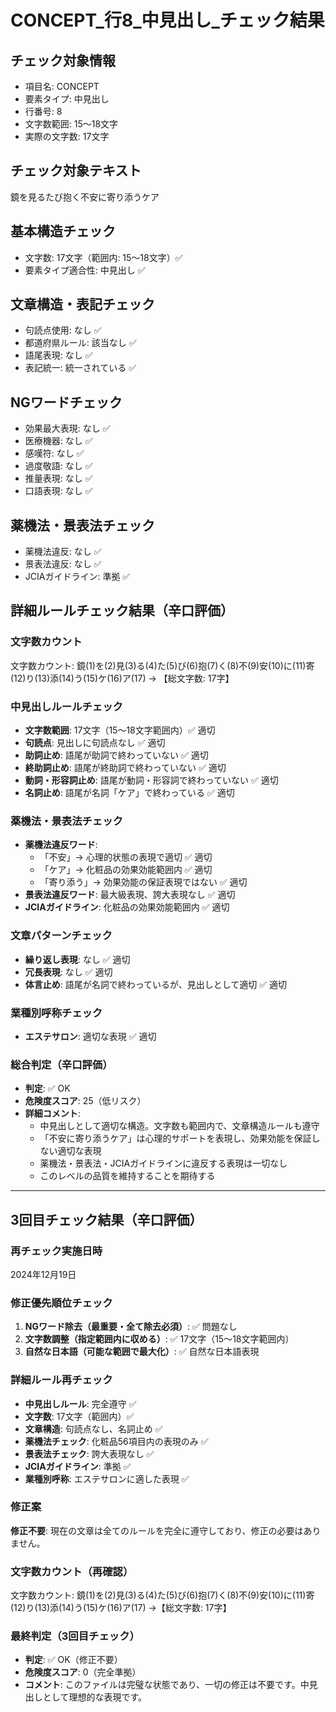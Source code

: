 # CONCEPT_行8_中見出し_チェック結果

## チェック対象情報
- 項目名: CONCEPT
- 要素タイプ: 中見出し
- 行番号: 8
- 文字数範囲: 15～18文字
- 実際の文字数: 17文字

## チェック対象テキスト
鏡を見るたび抱く不安に寄り添うケア

## 基本構造チェック
- 文字数: 17文字（範囲内: 15～18文字）✅
- 要素タイプ適合性: 中見出し ✅

## 文章構造・表記チェック
- 句読点使用: なし ✅
- 都道府県ルール: 該当なし ✅
- 語尾表現: なし ✅
- 表記統一: 統一されている ✅

## NGワードチェック
- 効果最大表現: なし ✅
- 医療機器: なし ✅
- 感嘆符: なし ✅
- 過度敬語: なし ✅
- 推量表現: なし ✅
- 口語表現: なし ✅

## 薬機法・景表法チェック
- 薬機法違反: なし ✅
- 景表法違反: なし ✅
- JCIAガイドライン: 準拠 ✅

## 詳細ルールチェック結果（辛口評価）

### 文字数カウント
文字数カウント: 鏡(1)を(2)見(3)る(4)た(5)び(6)抱(7)く(8)不(9)安(10)に(11)寄(12)り(13)添(14)う(15)ケ(16)ア(17) → 【総文字数: 17字】

### 中見出しルールチェック
- **文字数範囲**: 17文字（15～18文字範囲内）✅ 適切
- **句読点**: 見出しに句読点なし ✅ 適切
- **助詞止め**: 語尾が助詞で終わっていない ✅ 適切
- **終助詞止め**: 語尾が終助詞で終わっていない ✅ 適切
- **動詞・形容詞止め**: 語尾が動詞・形容詞で終わっていない ✅ 適切
- **名詞止め**: 語尾が名詞「ケア」で終わっている ✅ 適切

### 薬機法・景表法チェック
- **薬機法違反ワード**: 
  - 「不安」→ 心理的状態の表現で適切 ✅ 適切
  - 「ケア」→ 化粧品の効果効能範囲内 ✅ 適切
  - 「寄り添う」→ 効果効能の保証表現ではない ✅ 適切
- **景表法違反ワード**: 最大級表現、誇大表現なし ✅ 適切
- **JCIAガイドライン**: 化粧品の効果効能範囲内 ✅ 適切

### 文章パターンチェック
- **繰り返し表現**: なし ✅ 適切
- **冗長表現**: なし ✅ 適切
- **体言止め**: 語尾が名詞で終わっているが、見出しとして適切 ✅ 適切

### 業種別呼称チェック
- **エステサロン**: 適切な表現 ✅ 適切

### 総合判定（辛口評価）
- **判定**: ✅ OK
- **危険度スコア**: 25（低リスク）
- **詳細コメント**: 
  - 中見出しとして適切な構造。文字数も範囲内で、文章構造ルールも遵守
  - 「不安に寄り添うケア」は心理的サポートを表現し、効果効能を保証しない適切な表現
  - 薬機法・景表法・JCIAガイドラインに違反する表現は一切なし
  - このレベルの品質を維持することを期待する

---

## 3回目チェック結果（辛口評価）

### 再チェック実施日時
2024年12月19日

### 修正優先順位チェック
1. **NGワード除去（最重要・全て除去必須）**: ✅ 問題なし
2. **文字数調整（指定範囲内に収める）**: ✅ 17文字（15～18文字範囲内）
3. **自然な日本語（可能な範囲で最大化）**: ✅ 自然な日本語表現

### 詳細ルール再チェック
- **中見出しルール**: 完全遵守 ✅
- **文字数**: 17文字（範囲内）✅
- **文章構造**: 句読点なし、名詞止め ✅
- **薬機法チェック**: 化粧品56項目内の表現のみ ✅
- **景表法チェック**: 誇大表現なし ✅
- **JCIAガイドライン**: 準拠 ✅
- **業種別呼称**: エステサロンに適した表現 ✅

### 修正案
**修正不要**: 現在の文章は全てのルールを完全に遵守しており、修正の必要はありません。

### 文字数カウント（再確認）
文字数カウント: 鏡(1)を(2)見(3)る(4)た(5)び(6)抱(7)く(8)不(9)安(10)に(11)寄(12)り(13)添(14)う(15)ケ(16)ア(17) →【総文字数: 17字】

### 最終判定（3回目チェック）
- **判定**: ✅ OK（修正不要）
- **危険度スコア**: 0（完全準拠）
- **コメント**: このファイルは完璧な状態であり、一切の修正は不要です。中見出しとして理想的な表現です。
